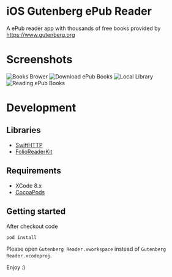 # iOS Gutenberg ePub Reader
A ePub reader app with thousands of free books provided by https://www.gutenberg.org 

# Screenshots

![Books Brower](docs/images/browser.png)
![Download ePub Books](docs/images/download_epub_books.png)
![Local Library](docs/images/library.png)
![Reading ePub Books](docs/images/reading_epub_books.png)

# Development

## Libraries

- [SwiftHTTP](https://github.com/daltoniam/SwiftHTTP)
- [FolioReaderKit](https://github.com/FolioReader/FolioReaderKit)

## Requirements
- XCode 8.x
- [CocoaPods](https://cocoapods.org/)

## Getting started
After checkout code

```
pod install
```

Please open `Gutenberg Reader.xworkspace` instead of `Gutenberg Reader.xcodeproj`.

Enjoy :)
